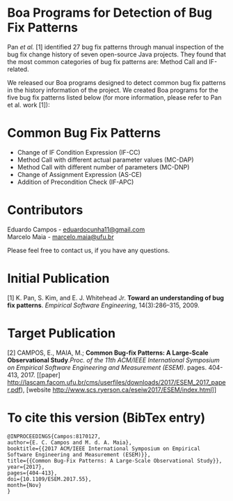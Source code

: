 # Boa Programs for Detection of Bug Fix Patterns 

Pan <i>et al.</i> [1] identified 27 bug fix patterns through manual inspection of the bug fix change history of seven open-source Java projects. They found that the most common categories of bug fix patterns are: Method Call and IF-related. 

We released our Boa programs designed to detect common bug fix patterns in the history information of the project.
We created Boa programs for the five bug fix patterns listed below (for more information, please refer to Pan et al. work [1]):

# Common Bug Fix Patterns

- Change of IF Condition Expression (IF-CC) <br>
- Method Call with different actual parameter values (MC-DAP) <br>
- Method Call with different number of parameters (MC-DNP) <br>
- Change of Assignment Expression (AS-CE) <br>
- Addition of Precondition Check (IF-APC) <br>

# Contributors

Eduardo Campos - eduardocunha11@gmail.com <br>
Marcelo Maia - marcelo.maia@ufu.br <br> 

Please feel free to contact us, if you have any questions.

# Initial Publication

[1] K. Pan, S. Kim, and E. J. Whitehead Jr. <b>Toward an understanding of bug fix patterns</b>. 
<i>Empirical Software Engineering</i>, 14(3):286–315, 2009.

# Target Publication

[2] CAMPOS, E.,  MAIA, M.; <b>Common Bug-fix Patterns: A Large-Scale Observational Study</b>.<i>Proc. of the 11th ACM/IEEE International Symposium on Empirical Software Engineering and Measurement (ESEM)</i>. pages. 404-413, 2017. 
[[paper] http://lascam.facom.ufu.br/cms/userfiles/downloads/2017/ESEM_2017_paper.pdf), 
[website http://www.scs.ryerson.ca/eseiw2017/ESEM/index.html]]

# To cite this version (BibTex entry)

```
@INPROCEEDINGS{Campos:8170127, 
author={E. C. Campos and M. d. A. Maia}, 
booktitle={{2017 ACM/IEEE International Symposium on Empirical Software Engineering and Measurement (ESEM)}}, 
title={{Common Bug-Fix Patterns: A Large-Scale Observational Study}}, 
year={2017}, 
pages={404-413}, 
doi={10.1109/ESEM.2017.55}, 
month={Nov}
}
```
